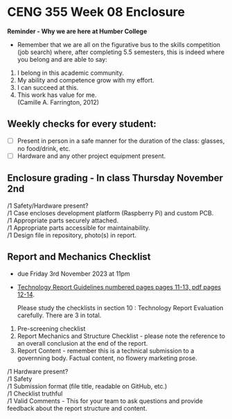 # CENG 355 Week 08 Enclosure


**Reminder - Why we are here at Humber College**
- Remember that we are all on the figurative bus to the skills competition (job search) where, after completing 5.5 semesters, this is indeed where you belong and are able to say:
1. I belong in this academic community.
2. My ability and competence grow with my effort.
3. I can succeed at this.
4. This work has value for me.   
(Camille A. Farrington, 2012)

## Weekly checks for every student:
- [ ] Present in person in a safe manner for the duration of the class: glasses, no food/drink, etc.
- [ ] Hardware and any other project equipment present.

## Enclosure grading - In class Thursday November 2nd
/1 Safety/Hardware present?   
/1 Case encloses development platform (Raspberry Pi) and custom PCB.   
/1 Appropriate parts securely attached.   
/1 Appropriate parts accessible for maintainability.   
/1 Design file in repository, photo(s) in report.

## Report and Mechanics Checklist 
- due Friday 3rd November 2023 at 11pm
- [Technology Report Guidelines numbered pages pages 11-13, pdf pages 12-14](https://www.oacett.org/getmedia/bd3d7225-0236-49f0-a6c5-8589d44ff7cf/2022_TR_Guidelines_-_Updated_Version_-_Sept_2022.pdf.aspx).

  Please study the checklists in section 10 : Technology Report Evaluation carefully. There are 3 in total.

1. Pre-screening checklist
2. Report Mechanics and Structure Checklist - please note the reference to an overall conclusion at the end of the report.
3. Report Content - remember this is a technical submission to a governning body. Factual content, no flowery marketing prose. 
  
/1 Hardware present?  
/1 Safety   
/1 Submission format (file title, readable on GitHub, etc.)   
/1 Checklist truthful   
/1 Valid Comments   - This for your team to ask questions and provide feedback about the report structure and content. 
